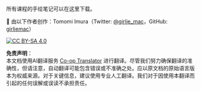 <!--
CO_OP_TRANSLATOR_METADATA:
{
  "original_hash": "050b8bddebafba55b129414e6ab096ab",
  "translation_date": "2025-08-24T20:39:11+00:00",
  "source_file": "lessons/sketchnotes/README.md",
  "language_code": "zh"
}
-->
所有课程的手绘笔记可以在这里下载。

🎨 由以下作者创作：Tomomi Imura（Twitter: [@girlie_mac](https://twitter.com/girlie_mac)，GitHub: [girliemac](https://github.com/girliemac)）

[![CC BY-SA 4.0](https://img.shields.io/badge/License-CC%20BY--SA%204.0-lightgrey.svg)](https://creativecommons.org/licenses/by-sa/4.0/)

**免责声明**：  
本文档使用AI翻译服务 [Co-op Translator](https://github.com/Azure/co-op-translator) 进行翻译。尽管我们努力确保翻译的准确性，但请注意，自动翻译可能包含错误或不准确之处。应以原文档的原始语言版本为权威来源。对于关键信息，建议使用专业人工翻译。我们对于因使用本翻译而引起的任何误解或误读不承担责任。